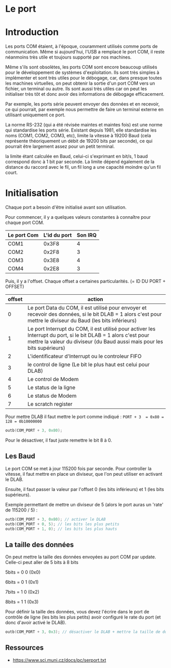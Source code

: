 # Le port

# Introduction

Les ports COM étaient, à l'époque, couramment utilisés comme ports de communication.
Même si aujourd'hui, l'USB a remplacé le port COM, il reste néanmoins très utile et toujours supporté par nos machines.

Même s'ils sont obsolètes, les ports COM sont encore beaucoup utilisés pour le développement de systèmes d'exploitation.
Ils sont très simples à implémenter et sont très utiles pour le débogage, car, dans presque toutes les machines virtuelles, on peut obtenir la sortie d'un port COM vers un fichier, un terminal ou autre.
Ils sont aussi très utiles car on peut les initialiser très tôt et donc avoir des informations de débogage efficacement.

Par exemple, les ports série peuvent envoyer des données et en recevoir, ce qui pourrait, par exemple nous permettre de faire un terminal externe en utilisant uniquement ce port. 

La norme RS-232 (qui a été révisée maintes et maintes fois) est une norme qui standardise les ports série.
Existant depuis 1981, elle standardise les noms (COM1, COM2, COM3, etc), limite la vitesse à 19200 Baud (cela représente théoriquement un débit de 19200 bits par seconde), ce qui pourrait être largement assez pour un petit terminal.

la limite étant calculée en Baud, celui-ci s'exprimant en bit/s, 1 baud correspond donc à 1 bit par seconde.
La limite dépend également de la distance du raccord avec le fil, un fil long a une capacité moindre qu'un fil court.

# Initialisation

Chaque port a besoin d'être initialisé avant son utilisation.

Pour commencer, il y a quelques valeurs constantes à connaître pour chaque port COM.

| Le port Com | L'id du port | Son IRQ |
| ----------- | ------------ | ------- |
| COM1        | 0x3F8        | 4       |
| COM2        | 0x2F8        | 3       |
| COM3        | 0x3E8        | 4       |
| COM4        | 0x2E8        | 3       |

Puis, il y a l'offset.
Chaque offset a certaines particularités.
(= ID DU PORT + OFFSET)

| offset | action                                                                                                                                                                                      |
| ------ | ------------------------------------------------------------------------------------------------------------------------------------------------------------------------------------------- |
| 0      | Le port Data du COM, il est utilisé pour envoyer et recevoir des données, si le bit DLAB = 1 alors c'est pour mettre le diviseur du Baud (les bits inférieurs)                              |
| 1      | Le port Interrupt du COM, il est utilisé pour activer les Interrupt du port, si le bit DLAB = 1 alors c'est pour mettre la valeur du diviseur (du Baud aussi mais pour les bits supérieurs) |
| 2      | L'identificateur d'Interrupt ou le controleur FIFO                                                                                                                                          |
| 3      | le control de ligne (Le bit le plus haut est celui pour DLAB)                                                                                                                               |
| 4      | Le control de Modem                                                                                                                                                                         |
| 5      | Le status de la ligne                                                                                                                                                                       |
| 6      | Le status de Modem                                                                                                                                                                          |
| 7      | Le scratch register                                                                                                                                                                         |

Pour mettre DLAB il faut mettre le port comme indiqué :
`PORT + 3  = 0x80 = 128 = 0b10000000`

```c
outb(COM_PORT + 3, 0x80);
```

Pour le désactiver, il faut juste remettre le bit 8 à 0.

## Les Baud

Le port COM se met à jour 115200 fois par seconde.
Pour controller la vitesse, il faut mettre en place un diviseur, que l'on peut utiliser en activant le DLAB.

Ensuite, il faut passer la valeur par l'offset 0 (les bits inférieurs) et 1 (les bits supérieurs).

Exemple permettant de mettre un diviseur de 5 (alors le port auras un 'rate' de 115200 / 5) :

```c
outb(COM_PORT + 3, 0x80); // activer le DLAB
outb(COM_PORT + 0, 5); // les bits les plus petits
outb(COM_PORT + 1, 0); // les bits les plus hauts
```

## La taille des données

On peut mettre la taille des données envoyées au port COM par update.
Celle-ci peut aller de 5 bits à 8 bits

5bits = 0 0 (0x0)

6bits = 0 1 (0x1)

7bits = 1 0 (0x2)

8bits = 1 1 (0x3)

Pour définir la taille des données, vous devez l'écrire dans le port de contrôle de ligne (les bits les plus petits) avoir configuré le rate du port (et donc d'avoir activé le DLAB).

```c
outb(COM_PORT + 3, 0x3); // désactiver le DLAB + mettre la taille de donnée à 8 donc un char/unsigned char en c++
```

## Ressources

- <https://www.sci.muni.cz/docs/pc/serport.txt>
